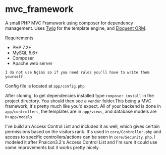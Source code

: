 # mvc_framework
A small PHP MVC Framework using composer for dependency management. 
Uses [Twig](https://twig.symfony.com/) for the template engine, and [Eloquent ORM](https://laravel.com/docs/7.x/eloquent). 

Requirements
- PHP 7.2+
- MySQL 5.6+
- Composer
- Apache web server

```I do not use Nginx so if you need rules you'll have to write them yourself.```

Config file is located at `app/config.php`

After cloning, to get dependencies installed type `composer install` in the project directory. You should then see a `vendor` folder.This being a MVC framework, it's pretty much like you'd expect. All of your backend is done in `app/controllers`, the templates are in `app/views`, and database models are in `app/models`

I've build an Access Control List and included it as well, which gives certain permissions based on the visitors rank. It's used in `core/Controller.php` and access to specific controllers/actions can be seen in `core/Security.php`. I modeled it after Phalcon3.2's Access Control List and I'm sure it could use some improvements but it works pretty nicely.
